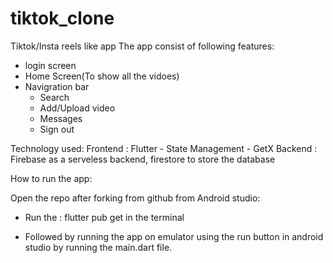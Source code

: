 # tiktok_clone
 Tiktok/Insta reels like app
 The app consist of following features:
  - login screen
  - Home Screen(To show all the vidoes) 
  - Navigration bar
    - Search 
    - Add/Upload video
    - Messages
    - Sign out

Technology used:
Frontend : Flutter 
           - State Management - GetX
Backend : Firebase as a serveless backend, firestore to store the database

How to run the app:

Open the repo after forking from github from Android studio: 
- Run the : 
  flutter pub get in the terminal

- Followed by running the app on emulator using the run button in android studio by running the main.dart file.
